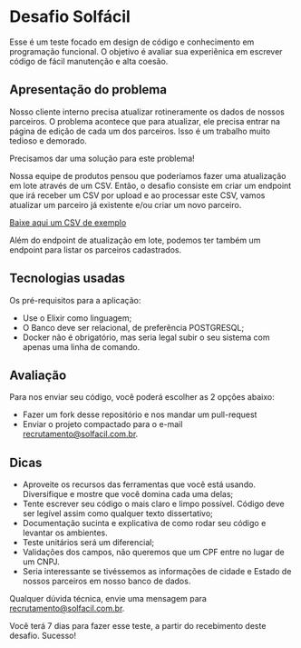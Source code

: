 # Desafio Solfácil

Esse é um teste focado em design de código e conhecimento em programação funcional. O objetivo é avaliar sua experiênica em escrever código de fácil manutenção e alta coesão.

## Apresentação do problema

Nosso cliente interno precisa atualizar rotineramente os dados de nossos parceiros. O problema acontece que para atualizar, ele precisa entrar na página de edição de cada um dos parceiros. Isso é um trabalho muito tedioso e demorado.

Precisamos dar uma solução para este problema!

Nossa equipe de produtos pensou que poderíamos fazer uma atualização em lote através de um CSV. Então, o desafio consiste em criar um endpoint que irá receber um CSV por upload e ao processar este CSV, vamos atualizar um parceiro já existente e/ou criar um novo parceiro.

[Baixe aqui um CSV de exemplo](assets/exemplo.csv)

Além do endpoint de atualização em lote, podemos ter também um endpoint para listar os parceiros cadastrados.

## Tecnologias usadas

Os pré-requisitos para a aplicação:

- Use o Elixir como linguagem;
- O Banco deve ser relacional, de preferência POSTGRESQL;
- Docker não é obrigatório, mas seria legal subir o seu sistema com apenas uma linha de comando.

## Avaliação

Para nos enviar seu código, você poderá escolher as 2 opções abaixo:

- Fazer um fork desse repositório e nos mandar um pull-request
- Enviar o projeto compactado para o e-mail recrutamento@solfacil.com.br.

## Dicas

- Aproveite os recursos das ferramentas que você está usando. Diversifique e mostre que você domina cada uma delas;
- Tente escrever seu código o mais claro e limpo possível. Código deve ser legível assim como qualquer texto dissertativo;
- Documentação sucinta e explicativa de como rodar seu código e levantar os ambientes.
- Teste unitários será um diferencial;
- Validações dos campos, não queremos que um CPF entre no lugar de um CNPJ.
- Seria interessante se tivéssemos as informações de cidade e Estado de nossos parceiros em nosso banco de dados.

Qualquer dúvida técnica, envie uma mensagem para recrutamento@solfacil.com.br.

Você terá 7 dias para fazer esse teste, a partir do recebimento deste desafio. Sucesso!
